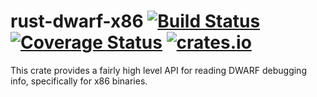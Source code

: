 # rust-dwarf-x86 [![Build Status](https://api.travis-ci.org/ammaraskar/rust-dwarf-x86.svg?branch=master)](https://travis-ci.org/ammaraskar/rust-dwarf-x86) [![Coverage Status](https://coveralls.io/repos/github/ammaraskar/rust-dwarf-x86/badge.svg?branch=master)](https://coveralls.io/github/ammaraskar/rust-dwarf-x86?branch=master) [![crates.io](https://img.shields.io/crates/v/dwarf_x86.svg)](https://crates.io/crates/dwarf_x86)

This crate provides a fairly high level API for reading
DWARF debugging info, specifically for x86 binaries.
